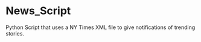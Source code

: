 # News_Script
Python Script that uses a NY Times XML file to give notifications of trending stories.

